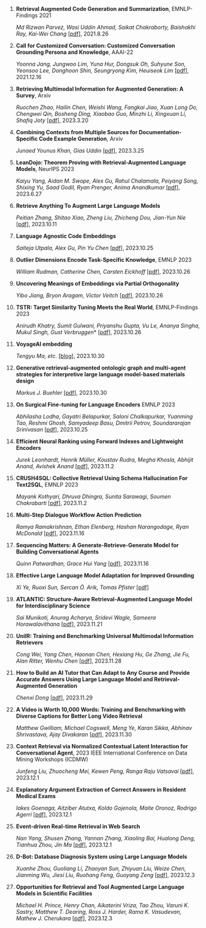 
1. **Retrieval Augmented Code Generation and Summarization**, EMNLP-Findings 2021

   *Md Rizwan Parvez, Wasi Uddin Ahmad, Saikat Chakraborty, Baishakhi Ray, Kai-Wei Chang*  [[pdf](https://arxiv.org/abs/2108.11601)], 2021.8.26

1. **Call for Customized Conversation: Customized Conversation Grounding Persona and Knowledge**, AAAI-22

   *Yoonna Jang, Jungwoo Lim, Yuna Hur, Dongsuk Oh, Suhyune Son, Yeonsoo Lee, Donghoon Shin, Seungryong Kim, Heuiseok Lim*  [[pdf](https://arxiv.org/abs/2112.08619)], 2021.12.16

1. **Retrieving Multimodal Information for Augmented Generation: A Survey**, Arxiv

   *Ruochen Zhao, Hailin Chen, Weishi Wang, Fangkai Jiao, Xuan Long Do, Chengwei Qin, Bosheng Ding, Xiaobao Guo, Minzhi Li, Xingxuan Li, Shafiq Joty*  [[pdf](https://arxiv.org/abs/2303.10868)], 2023.3.20

1. **Combining Contexts from Multiple Sources for Documentation-Specific Code Example Generation**, Arxiv

   *Junaed Younus Khan, Gias Uddin*  [[pdf](https://arxiv.org/abs/2303.14542)], 2023.3.25

1. **LeanDojo: Theorem Proving with Retrieval-Augmented Language Models**, NeurIPS 2023

   *Kaiyu Yang, Aidan M. Swope, Alex Gu, Rahul Chalamala, Peiyang Song, Shixing Yu, Saad Godil, Ryan Prenger, Anima Anandkumar*  [[pdf](https://arxiv.org/abs/2306.15626)], 2023.6.27

1. **Retrieve Anything To Augment Large Language Models**

   *Peitian Zhang, Shitao Xiao, Zheng Liu, Zhicheng Dou, Jian-Yun Nie*  [[pdf](https://arxiv.org/abs/2310.07554)], 2023.10.11

1. **Language Agnostic Code Embeddings**

   *Saiteja Utpala, Alex Gu, Pin Yu Chen*  [[pdf](https://arxiv.org/abs/2310.16803)], 2023.10.25
   
1. **Outlier Dimensions Encode Task-Specific Knowledge**, EMNLP 2023

    *William Rudman, Catherine Chen, Carsten Eickhoff*  [[pdf](https://arxiv.org/abs/2310.17715)], 2023.10.26

1. **Uncovering Meanings of Embeddings via Partial Orthogonality**

   *Yibo Jiang, Bryon Aragam, Victor Veitch*  [[pdf](https://arxiv.org/abs/2310.17611)], 2023.10.26

1. **TSTR: Target Similarity Tuning Meets the Real World**,  EMNLP-Findings 2023

   *Anirudh Khatry, Sumit Gulwani, Priyanshu Gupta, Vu Le, Ananya Singha, Mukul Singh, Gust Verbruggen**  [[pdf](https://arxiv.org/abs/2310.17228)], 2023.10.26

1. **VoyageAI embedding** 

    *Tengyu Ma, etc.*  [[blog](https://blog.voyageai.com/2023/10/29/voyage-embeddings/)], 2023.10.30

1. **Generative retrieval-augmented ontologic graph and multi-agent strategies for interpretive large language model-based materials design** 

    *Markus J. Buehler*  [[pdf](https://arxiv.org/abs/2310.19998)], 2023.10.30

1. **On Surgical Fine-tuning for Language Encoders** EMNLP 2023

   *Abhilasha Lodha, Gayatri Belapurkar, Saloni Chalkapurkar, Yuanming Tao, Reshmi Ghosh, Samyadeep Basu, Dmitrii Petrov, Soundararajan Srinivasan*  [[pdf](https://arxiv.org/abs/2310.17041)], 2023.10.25

1. **Efficient Neural Ranking using Forward Indexes and Lightweight Encoders**

   *Jurek Leonhardt, Henrik Müller, Koustav Rudra, Megha Khosla, Abhijit Anand, Avishek Anand*  [[pdf](https://arxiv.org/abs/2311.01263)], 2023.11.2

1. **CRUSH4SQL: Collective Retrieval Using Schema Hallucination For Text2SQL**, EMNLP 2023

   *Mayank Kothyari, Dhruva Dhingra, Sunita Sarawagi, Soumen Chakrabarti*  [[pdf](https://arxiv.org/abs/2311.01173)], 2023.11.2

1. **Multi-Step Dialogue Workflow Action Prediction**

   *Ramya Ramakrishnan, Ethan Elenberg, Hashan Narangodage, Ryan McDonald*  [[pdf](https://arxiv.org/abs/2311.09593)], 2023.11.16

1. **Sequencing Matters: A Generate-Retrieve-Generate Model for Building Conversational Agents**

   *Quinn Patwardhan, Grace Hui Yang*  [[pdf](https://arxiv.org/abs/2311.09513)], 2023.11.16

1. **Effective Large Language Model Adaptation for Improved Grounding**

   *Xi Ye, Ruoxi Sun, Sercan Ö. Arik, Tomas Pfister*  [[pdf](https://arxiv.org/abs/2311.09533)]

1. **ATLANTIC: Structure-Aware Retrieval-Augmented Language Model for Interdisciplinary Science**

   *Sai Munikoti, Anurag Acharya, Sridevi Wagle, Sameera Horawalavithana*  [[pdf](https://arxiv.org/abs/2311.12289)], 2023.11.21

1. **UniIR: Training and Benchmarking Universal Multimodal Information Retrievers**

   *Cong Wei, Yang Chen, Haonan Chen, Hexiang Hu, Ge Zhang, Jie Fu, Alan Ritter, Wenhu Chen* [[pdf](https://arxiv.org/abs/2311.17136)], 2023.11.28

1. **How to Build an AI Tutor that Can Adapt to Any Course and Provide Accurate Answers Using Large Language Model and Retrieval-Augmented Generation**

   *Chenxi Dong* [[pdf](https://arxiv.org/abs/2311.17696)], 2023.11.29

1. **A Video is Worth 10,000 Words: Training and Benchmarking with Diverse Captions for Better Long Video Retrieval**

   *Matthew Gwilliam, Michael Cogswell, Meng Ye, Karan Sikka, Abhinav Shrivastava, Ajay Divakaran*  [[pdf](https://arxiv.org/abs/2312.00115)], 2023.11.30

1. **Context Retrieval via Normalized Contextual Latent Interaction for Conversational Agent**, 2023 IEEE International Conference on Data Mining Workshops (ICDMW)

   *Junfeng Liu, Zhuocheng Mei, Kewen Peng, Ranga Raju Vatsavai*  [[pdf](https://arxiv.org/abs/2312.00774)], 2023.12.1

1. **Explanatory Argument Extraction of Correct Answers in Resident Medical Exams**

   *Iakes Goenaga, Aitziber Atutxa, Koldo Gojenola, Maite Oronoz, Rodrigo Agerri*  [[pdf](https://arxiv.org/abs/2312.00567)], 2023.12.1

1. **Event-driven Real-time Retrieval in Web Search**

   *Nan Yang, Shusen Zhang, Yannan Zhang, Xiaoling Bai, Hualong Deng, Tianhua Zhou, Jin Ma*  [[pdf](https://arxiv.org/abs/2312.00372)], 2023.12.1

1. **D-Bot: Database Diagnosis System using Large Language Models**

   *Xuanhe Zhou, Guoliang Li, Zhaoyan Sun, Zhiyuan Liu, Weize Chen, Jianming Wu, Jiesi Liu, Ruohang Feng, Guoyang Zeng*  [[pdf](https://arxiv.org/abs/2312.01454)], 2023.12.3

1. **Opportunities for Retrieval and Tool Augmented Large Language Models in Scientific Facilities**

   *Michael H. Prince, Henry Chan, Aikaterini Vriza, Tao Zhou, Varuni K. Sastry, Matthew T. Dearing, Ross J. Harder, Rama K. Vasudevan, Mathew J. Cherukara*  [[pdf](https://arxiv.org/abs/2312.01291)], 2023.12.3





   





